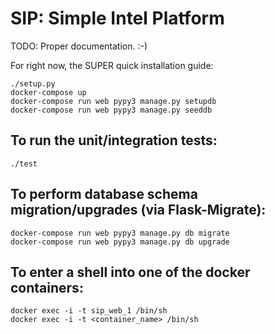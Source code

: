 # SIP: Simple Intel Platform

TODO: Proper documentation. :-)

For right now, the SUPER quick installation guide:

```
./setup.py
docker-compose up
docker-compose run web pypy3 manage.py setupdb
docker-compose run web pypy3 manage.py seeddb
```

## To run the unit/integration tests:

```
./test
```

## To perform database schema migration/upgrades (via Flask-Migrate):

```
docker-compose run web pypy3 manage.py db migrate
docker-compose run web pypy3 manage.py db upgrade
```

## To enter a shell into one of the docker containers:

```
docker exec -i -t sip_web_1 /bin/sh
docker exec -i -t <container_name> /bin/sh
```
